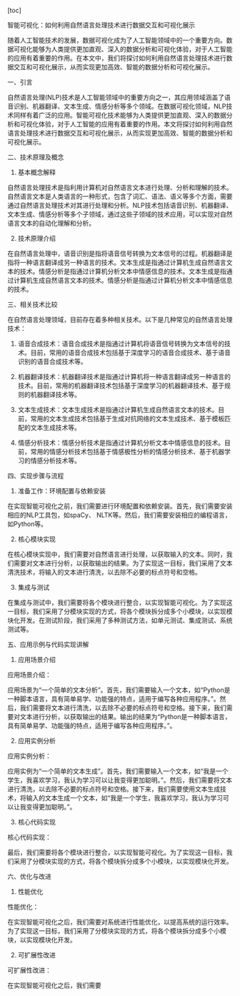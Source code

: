 
[toc]                    
                
                
智能可视化：如何利用自然语言处理技术进行数据交互和可视化展示

随着人工智能技术的发展，数据可视化成为了人工智能领域中的一个重要方向。数据可视化能够为人类提供更加直观、深入的数据分析和可视化体验，对于人工智能的应用有着重要的作用。在本文中，我们将探讨如何利用自然语言处理技术进行数据交互和可视化展示，从而实现更加高效、智能的数据分析和可视化展示。

一、引言

自然语言处理(NLP)技术是人工智能领域中的重要方向之一，其应用领域涵盖了语音识别、机器翻译、文本生成、情感分析等多个领域。在数据可视化领域，NLP技术同样有着广泛的应用。智能可视化技术能够为人类提供更加直观、深入的数据分析和可视化体验，对于人工智能的应用有着重要的作用。本文将探讨如何利用自然语言处理技术进行数据交互和可视化展示，从而实现更加高效、智能的数据分析和可视化展示。

二、技术原理及概念

1. 基本概念解释

自然语言处理技术是指利用计算机对自然语言文本进行处理、分析和理解的技术。自然语言文本是人类语言的一种形式，包含了词汇、语法、语义等多个方面，需要通过自然语言处理技术对其进行处理和分析。NLP技术包括语音识别、机器翻译、文本生成、情感分析等多个子领域，通过这些子领域的技术应用，可以实现对自然语言文本的自动化理解和分析。

2. 技术原理介绍

在自然语言处理中，语音识别是指将语音信号转换为文本信号的过程。机器翻译是指将一种语言翻译成另一种语言的技术。文本生成是指通过计算机生成自然语言文本的技术。情感分析是指通过计算机分析文本中情感信息的技术。文本生成是指通过计算机生成自然语言文本的技术。情感分析是指通过计算机分析文本中情感信息的技术。

三、相关技术比较

在自然语言处理领域，目前存在着多种相关技术。以下是几种常见的自然语言处理技术：

1. 语音合成技术：语音合成技术是指通过计算机将语音信号转换为文本信号的技术。目前，常用的语音合成技术包括基于深度学习的语音合成技术、基于语音识别的语音合成技术等。

2. 机器翻译技术：机器翻译技术是指通过计算机将一种语言翻译成另一种语言的技术。目前，常用的机器翻译技术包括基于深度学习的机器翻译技术、基于规则的机器翻译技术等。

3. 文本生成技术：文本生成技术是指通过计算机生成自然语言文本的技术。目前，常用的文本生成技术包括基于生成对抗网络的文本生成技术、基于模板匹配的文本生成技术等。

4. 情感分析技术：情感分析技术是指通过计算机分析文本中情感信息的技术。目前，常用的情感分析技术包括基于情感极性分析的情感分析技术、基于机器学习的情感分析技术等。

四、实现步骤与流程

1. 准备工作：环境配置与依赖安装

在实现智能可视化之前，我们需要进行环境配置和依赖安装。首先，我们需要安装相应的NLP工具包，如spaCy、 NLTK等。然后，我们需要安装相应的编程语言，如Python等。

2. 核心模块实现

在核心模块实现中，我们需要对自然语言进行处理，以获取输入的文本。同时，我们需要对文本进行分析，以获取输出的结果。为了实现这一目标，我们采用了文本清洗技术，将输入的文本进行清洗，以去除不必要的标点符号和空格。

3. 集成与测试

在集成与测试中，我们需要将各个模块进行整合，以实现智能可视化。为了实现这一目标，我们采用了分模块实现的方式，将各个模块拆分成多个小模块，以实现模块化开发。在测试阶段，我们采用了多种测试方法，如单元测试、集成测试、系统测试等。

五、应用示例与代码实现讲解

1. 应用场景介绍

应用场景介绍：

应用场景为“一个简单的文本分析”。首先，我们需要输入一个文本，如“Python是一种脚本语言，具有简单易学、功能强的特点，适用于编写各种应用程序。”。然后，我们需要将文本进行清洗，以去除不必要的标点符号和空格。接下来，我们需要对文本进行分析，以获取输出的结果。输出的结果为“Python是一种脚本语言，具有简单易学、功能强的特点，适用于编写各种应用程序。”。

2. 应用实例分析

应用实例分析：

应用实例为“一个简单的文本生成”。首先，我们需要输入一个文本，如“我是一个学生，我喜欢学习，我认为学习可以让我变得更加聪明。”。然后，我们需要将文本进行清洗，以去除不必要的标点符号和空格。接下来，我们需要使用文本生成技术，将输入的文本生成一个文本，如“我是一个学生，我喜欢学习，我认为学习可以让我变得更加聪明。”。

3. 核心代码实现

核心代码实现：

最后，我们需要将各个模块进行整合，以实现智能可视化。为了实现这一目标，我们采用了分模块实现的方式，将各个模块拆分成多个小模块，以实现模块化开发。

六、优化与改进

1. 性能优化

性能优化：

在实现智能可视化之后，我们需要对系统进行性能优化，以提高系统的运行效率。为了实现这一目标，我们采用了分模块实现的方式，将各个模块拆分成多个小模块，以实现模块化开发。

2. 可扩展性改进

可扩展性改进：

在实现智能可视化之后，我们需要

